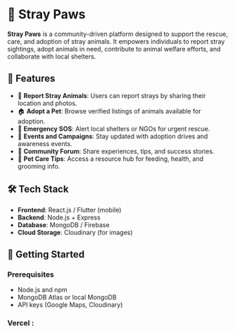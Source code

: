 # 🐾 Stray Paws

**Stray Paws** is a community-driven platform designed to support the rescue, care, and adoption of stray animals. It empowers individuals to report stray sightings, adopt animals in need, contribute to animal welfare efforts, and collaborate with local shelters.

## 🌟 Features

- 📍 **Report Stray Animals**: Users can report strays by sharing their location and photos.
- 🏠 **Adopt a Pet**: Browse verified listings of animals available for adoption.
- 🚨 **Emergency SOS**: Alert local shelters or NGOs for urgent rescue.
- 📅 **Events and Campaigns**: Stay updated with adoption drives and awareness events.
- 💬 **Community Forum**: Share experiences, tips, and success stories.
- 🐶 **Pet Care Tips**: Access a resource hub for feeding, health, and grooming info.

## 🛠️ Tech Stack

- **Frontend**: React.js / Flutter (mobile)
- **Backend**: Node.js + Express
- **Database**: MongoDB / Firebase
- **Cloud Storage**: Cloudinary (for images)

## 🚀 Getting Started

### Prerequisites

- Node.js and npm
- MongoDB Atlas or local MongoDB
- API keys (Google Maps, Cloudinary)

### Vercel :
